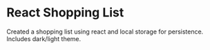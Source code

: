 # React Shopping List
Created a shopping list using react and local storage for persistence. Includes dark/light theme.
